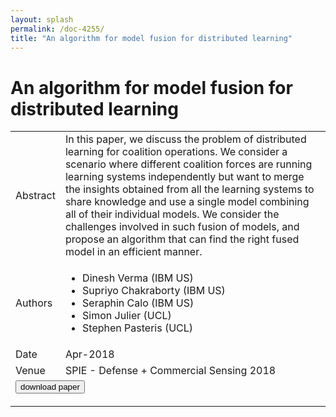```yaml
---
layout: splash
permalink: /doc-4255/
title: "An algorithm for model fusion for distributed learning"
---
```


# An algorithm for model fusion for distributed learning

<table>
    <tbody>
    <tr>
        <td>Abstract</td>
        <td>In this paper, we discuss the problem of distributed learning for coalition operations. We consider a scenario where different coalition forces are running learning systems independently but want to merge the insights obtained from all the learning systems to share knowledge and use a single model combining all of their individual models. We consider the challenges involved in such fusion of models, and propose an algorithm that can find the right fused model in an efficient manner.</td>
    </tr>
    <tr>
        <td>Authors</td>
        <td>
            <ul>
                <li>Dinesh Verma (IBM US)</li>
                <li>Supriyo Chakraborty (IBM US)</li>
                <li>Seraphin Calo (IBM US)</li>
                <li>Simon Julier (UCL)</li>
                <li>Stephen Pasteris (UCL)</li>
            </ul>
        </td>
    </tr>
    <tr>
        <td>Date</td>
        <td>Apr-2018</td>
    </tr>
    <tr>
        <td>Venue</td>
        <td>SPIE - Defense + Commercial Sensing 2018</td>
    </tr>
        <tr>
            <td colspan="2">
                <form method="get" action="https://ibm.box.com/v/doc-4255-paper">
                    <button type="submit">download paper</button>
                </form>
            </td>
        </tr>
    </tbody>
</table>
